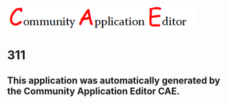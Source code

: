 ![CAE](https://github.com/GHProjectsTest/CAE-Deployment-Temp/blob/master/img/logo.png)  

311
===================


This application was automatically generated by the Community Application Editor CAE.  
---------------
